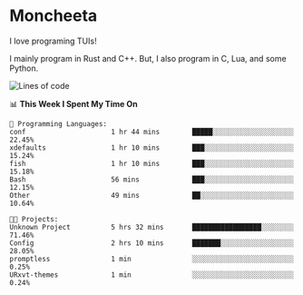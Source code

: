 # Moncheeta

I love programing TUIs!

I mainly program in Rust and C++. But, I also program in C, Lua, and some Python.

<!--START_SECTION:waka-->
![Lines of code](https://img.shields.io/badge/From%20Hello%20World%20I%27ve%20Written-10%20Thousand%20lines%20of%20code-blue)

📊 **This Week I Spent My Time On** 

```text
💬 Programming Languages: 
conf                     1 hr 44 mins        █████░░░░░░░░░░░░░░░░░░░░   22.45% 
xdefaults                1 hr 10 mins        ███░░░░░░░░░░░░░░░░░░░░░░   15.24% 
fish                     1 hr 10 mins        ███░░░░░░░░░░░░░░░░░░░░░░   15.18% 
Bash                     56 mins             ███░░░░░░░░░░░░░░░░░░░░░░   12.15% 
Other                    49 mins             ██░░░░░░░░░░░░░░░░░░░░░░░   10.64%

🐱‍💻 Projects: 
Unknown Project          5 hrs 32 mins       █████████████████░░░░░░░░   71.46% 
Config                   2 hrs 10 mins       ███████░░░░░░░░░░░░░░░░░░   28.05% 
promptless               1 min               ░░░░░░░░░░░░░░░░░░░░░░░░░   0.25% 
URxvt-themes             1 min               ░░░░░░░░░░░░░░░░░░░░░░░░░   0.24%

```


<!--END_SECTION:waka-->
